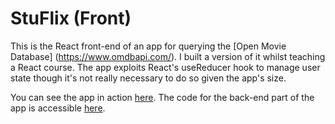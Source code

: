 # StuFlix (Front)

This is the React front-end of an app for querying the [Open Movie Database] (https://www.omdbapi.com/). I built a version of it whilst teaching a React course. The app exploits React's useReducer hook to manage user state though it's not really necessary to do so given the app's size. 

You can see the app in action [here](https://stubailey18.com/stuflix). The code for the back-end part of the app is accessible [here](https://github.com/stubailey18/stuflix-back).